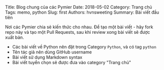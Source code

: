 Title: Blog chung của các Pymier
Date: 2018-05-02
Category: Trang chủ
Tags: memo, python
Slug: first
Authors: hvnsweeting
Summary: Bài viết đầu tiên 

Nơi các Pymier chia sẻ kiến thức cho nhau.
Để tạo một bài viết - hãy fork repo này và tạo một Pull Requests,
sau khi review xong bài viết sẽ được xuất bản.

- Các bài viết về Python nên đặt trong Category `Python`, và có tag `python`
- Tên tác giả nên dùng GitHub username
- Bài viết sử dụng Markdown syntax
- Bài viết tuyển chọn sẽ được đưa vào category "Trang chủ"
